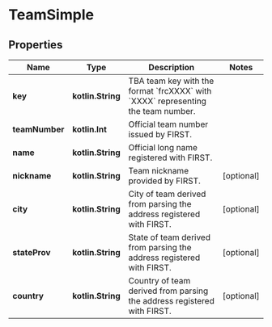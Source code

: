 
# TeamSimple

## Properties
Name | Type | Description | Notes
------------ | ------------- | ------------- | -------------
**key** | **kotlin.String** | TBA team key with the format &#x60;frcXXXX&#x60; with &#x60;XXXX&#x60; representing the team number. | 
**teamNumber** | **kotlin.Int** | Official team number issued by FIRST. | 
**name** | **kotlin.String** | Official long name registered with FIRST. | 
**nickname** | **kotlin.String** | Team nickname provided by FIRST. |  [optional]
**city** | **kotlin.String** | City of team derived from parsing the address registered with FIRST. |  [optional]
**stateProv** | **kotlin.String** | State of team derived from parsing the address registered with FIRST. |  [optional]
**country** | **kotlin.String** | Country of team derived from parsing the address registered with FIRST. |  [optional]



